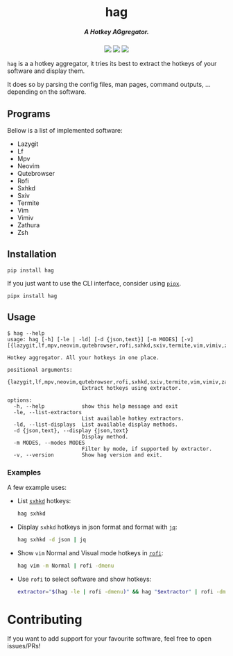 <h1 align="center">hag</h1>
<h5 align="center">A Hotkey AGgregator.</h5>
<p align="center">
  <a href="https://pypi.org/project/hag/"><img src="https://img.shields.io/pypi/v/hag"></a>
  <a href="./LICENSE.md"><img src="https://img.shields.io/badge/license-MIT-blue.svg"></a>
  <img src="https://img.shields.io/badge/platform-linux-informational">
</p>

`hag` is a a hotkey aggregator, it tries its best to extract the hotkeys of your software and display them.

It does so by parsing the config files, man pages, command outputs, ... depending on the software.

## Programs

Bellow is a list of implemented software:

- Lazygit
- Lf
- Mpv
- Neovim
- Qutebrowser
- Rofi
- Sxhkd
- Sxiv
- Termite
- Vim
- Vimiv
- Zathura
- Zsh

## Installation

```
pip install hag
```

If you just want to use the CLI interface, consider using [`pipx`](https://github.com/pypa/pipx).

```
pipx install hag
```

## Usage

```
$ hag --help
usage: hag [-h] [-le | -ld] [-d {json,text}] [-m MODES] [-v] [{lazygit,lf,mpv,neovim,qutebrowser,rofi,sxhkd,sxiv,termite,vim,vimiv,zathura,zsh}]

Hotkey aggregator. All your hotkeys in one place.

positional arguments:
  {lazygit,lf,mpv,neovim,qutebrowser,rofi,sxhkd,sxiv,termite,vim,vimiv,zathura,zsh}
                        Extract hotkeys using extractor.

options:
  -h, --help            show this help message and exit
  -le, --list-extractors
                        List available hotkey extractors.
  -ld, --list-displays  List available display methods.
  -d {json,text}, --display {json,text}
                        Display method.
  -m MODES, --modes MODES
                        Filter by mode, if supported by extractor.
  -v, --version         Show hag version and exit.
```

### Examples

A few example uses:

- List [`sxhkd`](https://github.com/baskerville/sxhkd) hotkeys:
  ```sh
  hag sxhkd
  ```
- Display `sxhkd` hotkeys in json format and format with [`jq`](https://github.com/stedolan/jq):

  ```sh
  hag sxhkd -d json | jq
  ```

- Show `vim` Normal and Visual mode hotkeys in [`rofi`](https://github.com/davatorium/rofi):
  ```sh
  hag vim -m Normal | rofi -dmenu
  ```
- Use `rofi` to select software and show hotkeys:
  ```sh
  extractor="$(hag -le | rofi -dmenu)" && hag "$extractor" | rofi -dmenu
  ```

# Contributing

If you want to add support for your favourite software, feel free to open issues/PRs!
